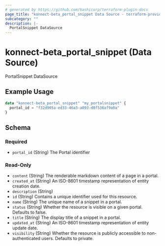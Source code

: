 ```yaml
---
# generated by https://github.com/hashicorp/terraform-plugin-docs
page_title: "konnect-beta_portal_snippet Data Source - terraform-provider-konnect-beta"
subcategory: ""
description: |-
  PortalSnippet DataSource
---
```


# konnect-beta_portal_snippet (Data Source)

PortalSnippet DataSource

## Example Usage

```terraform
data "konnect-beta_portal_snippet" "my_portalsnippet" {
  portal_id = "f32d905a-ed33-46a3-a093-d8f536af9a8a"
}
```

<!-- schema generated by tfplugindocs -->
## Schema

### Required

- `portal_id` (String) The Portal identifier

### Read-Only

- `content` (String) The renderable markdown content of a page in a portal.
- `created_at` (String) An ISO-8601 timestamp representation of entity creation date.
- `description` (String)
- `id` (String) Contains a unique identifier used for this resource.
- `name` (String) The unique name of a snippet in a portal.
- `status` (String) Whether the resource is visible on a given portal. Defaults to false.
- `title` (String) The display title of a snippet in a portal.
- `updated_at` (String) An ISO-8601 timestamp representation of entity update date.
- `visibility` (String) Whether the resource is publicly accessible to non-authenticated users. Defaults to private.
